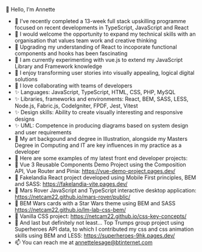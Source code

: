 🙂 Hello, I’m Annette
 
- 💞️ I’ve recently completed a 13-week full stack upskilling programme focused on recent developments in TypeScript, JavaScript and React
- 💞️ I would welcome the opportunity to expand my technical skills with an organisation that values team work and creative thinking
- 👀 Upgrading my understanding of React to incoporate functional components and hooks has been fascinating
- 👀 I am currently experimenting with vue.js to extend my JavaScript Library and Framework knowledge
- 🌱 I enjoy transforming user stories into visually appealing, logical digital solutions
- 🌱 I love collaborating with teams of developers
- ✨ Languages: JavaScript, TypeScript,  HTML, CSS, PHP, MySQL
- ✨ Libraries, frameworks and environments:  React, BEM, SASS, LESS, Node.js, Fabric.js, CodeIgniter, FPDF, Jest, Vitest
- ✨ Design skills: Ability to create visually interesting and responsive designs
- ✨ UML: Competence in producing diagrams based on system design and user requirements
- 👋 My art backgound and degree in Illustration, alongside my Masters Degree in Computing and IT are key influences in my practice as a developer
- 👋 Here are some examples of my latest front end developer projects:
- 🌱 Vue 3 Reusable Components Demo Project using the Composition API, Vue Router and Pinia: https://vue-demo-project.pages.dev/
- 🥗 Fakelandia React project developed using Mobile First principles, BEM and SASS: https://fakelandia-vite.pages.dev/
- 🚀 Mars Rover JavaScript and TypeScript interactive desktop application: https://netcam22.github.io/mars-rover/public/
- 👾 BEM Wars cards with a Star Wars theme using BEM and SASS https://netcam22.github.io/lm-lab-css-bem/
- 🙂 Vanilla CSS project: https://netcam22.github.io/css-key-concepts/
- 🤖 And last but definitely not least... Top Trumps group project using Superheroes API data, to which I contributed my css and css animation skills using BEM and LESS: https://superheroes-9hk.pages.dev/
- 📫 You can reach me at annettelesage@btinternet.com

<!---
netcam22/netcam22 is a ✨ special ✨ repository because its `README.md` (this file) appears on your GitHub profile.
You can click the Preview link to take a look at your changes.
--->
